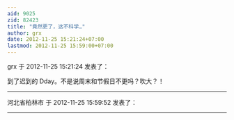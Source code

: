 ```yaml
---
aid: 9025
zid: 82423
title: "竟然更了，这不科学…"
author: grx
date: 2012-11-25 15:21:24+07:00
lastmod: 2012-11-25 15:59:00+07:00
---
```


grx 于 2012-11-25 15:21:24 发表了：

到了迟到的 Dday。不是说周末和节假日不更吗？吹大？！

---

河北省柏林市 于 2012-11-25 15:59:52 发表了：

---
